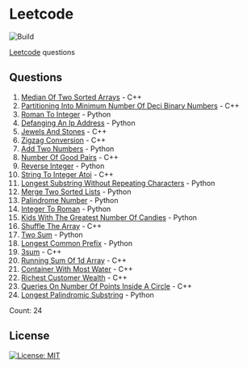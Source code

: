 # Leetcode

![Build](https://github.com/Zeyu-Li/leetcode/workflows/Generate%20MD/badge.svg)

[Leetcode](https://leetcode.com/) questions



## Questions 
 1. [Median Of Two Sorted Arrays](https://leetcode.com/problems/median-of-two-sorted-arrays) - C++ 
 2. [Partitioning Into Minimum Number Of Deci Binary Numbers](https://leetcode.com/problems/partitioning-into-minimum-number-of-deci-binary-numbers) - C++ 
 3. [Roman To Integer](https://leetcode.com/problems/roman-to-integer) - Python 
 4. [Defanging An Ip Address](https://leetcode.com/problems/defanging-an-ip-address) - Python 
 5. [Jewels And Stones](https://leetcode.com/problems/jewels-and-stones) - C++ 
 6. [Zigzag Conversion](https://leetcode.com/problems/zigzag-conversion) - C++ 
 7. [Add Two Numbers](https://leetcode.com/problems/add-two-numbers) - Python 
 8. [Number Of Good Pairs](https://leetcode.com/problems/number-of-good-pairs) - C++ 
 9. [Reverse Integer](https://leetcode.com/problems/reverse-integer) - Python 
 10. [String To Integer Atoi](https://leetcode.com/problems/string-to-integer-atoi) - C++ 
 11. [Longest Substring Without Repeating Characters](https://leetcode.com/problems/longest-substring-without-repeating-characters) - Python 
 12. [Merge Two Sorted Lists](https://leetcode.com/problems/merge-two-sorted-lists) - Python 
 13. [Palindrome Number](https://leetcode.com/problems/palindrome-number) - Python 
 14. [Integer To Roman](https://leetcode.com/problems/integer-to-roman) - Python 
 15. [Kids With The Greatest Number Of Candies](https://leetcode.com/problems/kids-with-the-greatest-number-of-candies) - Python 
 16. [Shuffle The Array](https://leetcode.com/problems/shuffle-the-array) - C++ 
 17. [Two Sum](https://leetcode.com/problems/two-sum) - Python 
 18. [Longest Common Prefix](https://leetcode.com/problems/longest-common-prefix) - Python 
 19. [3sum](https://leetcode.com/problems/3sum) - C++ 
 20. [Running Sum Of 1d Array](https://leetcode.com/problems/running-sum-of-1d-array) - C++ 
 21. [Container With Most Water](https://leetcode.com/problems/container-with-most-water) - C++ 
 22. [Richest Customer Wealth](https://leetcode.com/problems/richest-customer-wealth) - C++ 
 23. [Queries On Number Of Points Inside A Circle](https://leetcode.com/problems/queries-on-number-of-points-inside-a-circle) - C++ 
 24. [Longest Palindromic Substring](https://leetcode.com/problems/longest-palindromic-substring) - Python 

Count: 24


## License

[![License: MIT](https://img.shields.io/badge/License-MIT-blue.svg)](https://opensource.org/licenses/MIT)